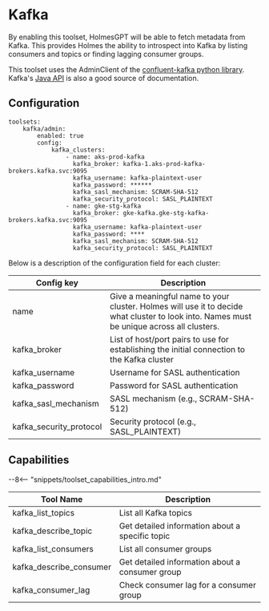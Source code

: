 # Kafka

By enabling this toolset, HolmesGPT will be able to fetch metadata from Kafka. This provides Holmes the ability to introspect into Kafka by listing consumers and topics or finding lagging consumer groups.

This toolset uses the AdminClient of the [confluent-kafka python library](https://docs.confluent.io/platform/current/clients/confluent-kafka-python/html/index.html#pythonclient-adminclient). Kafka's [Java API](https://docs.confluent.io/platform/current/installation/configuration/admin-configs.html) is also a good source of documentation.

## Configuration

```yaml-toolset-config
toolsets:
    kafka/admin:
        enabled: true
        config:
            kafka_clusters:
                - name: aks-prod-kafka
                  kafka_broker: kafka-1.aks-prod-kafka-brokers.kafka.svc:9095
                  kafka_username: kafka-plaintext-user
                  kafka_password: ******
                  kafka_sasl_mechanism: SCRAM-SHA-512
                  kafka_security_protocol: SASL_PLAINTEXT
                - name: gke-stg-kafka
                  kafka_broker: gke-kafka.gke-stg-kafka-brokers.kafka.svc:9095
                  kafka_username: kafka-plaintext-user
                  kafka_password: ****
                  kafka_sasl_mechanism: SCRAM-SHA-512
                  kafka_security_protocol: SASL_PLAINTEXT
```

Below is a description of the configuration field for each cluster:

| Config key | Description |
|------------|-------------|
| name | Give a meaningful name to your cluster. Holmes will use it to decide what cluster to look into. Names must be unique across all clusters. |
| kafka_broker | List of host/port pairs to use for establishing the initial connection to the Kafka cluster |
| kafka_username | Username for SASL authentication |
| kafka_password | Password for SASL authentication |
| kafka_sasl_mechanism | SASL mechanism (e.g., SCRAM-SHA-512) |
| kafka_security_protocol | Security protocol (e.g., SASL_PLAINTEXT) |

## Capabilities

--8<-- "snippets/toolset_capabilities_intro.md"

| Tool Name | Description |
|-----------|-------------|
| kafka_list_topics | List all Kafka topics |
| kafka_describe_topic | Get detailed information about a specific topic |
| kafka_list_consumers | List all consumer groups |
| kafka_describe_consumer | Get detailed information about a consumer group |
| kafka_consumer_lag | Check consumer lag for a consumer group |
